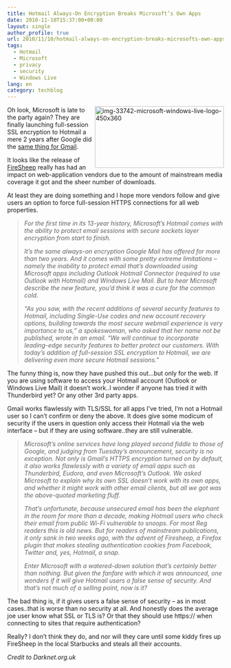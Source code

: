 ```yaml
---
title: Hotmail Always-On Encryption Breaks Microsoft’s Own Apps
date: 2010-11-10T15:37:00+00:00
layout: single
author_profile: true
url: 2010/11/10/hotmail-always-on-encryption-breaks-microsofts-own-apps/
tags:
  - Hotmail
  - Microsoft
  - privacy
  - security
  - Windows Live
lang: en
category: techblog
---
```

[<img title="img-33742-microsoft-windows-live-logo-450x360" border="0" alt="img-33742-microsoft-windows-live-logo-450x360" align="right" src="http://lh4.ggpht.com/_vaUVXcmC3OI/TNq1JAkRARI/AAAAAAAADHU/qcudHe_83rk/img-33742-microsoft-windows-live-logo-450x360_thumb%5B6%5D.jpg?imgmax=800" width="300" height="143" />](http://lh5.ggpht.com/_vaUVXcmC3OI/TNq1GrG0FwI/AAAAAAAADHQ/fYUXs2hv6mw/s1600-h/img-33742-microsoft-windows-live-logo-450x360%5B4%5D.jpg)Oh look, Microsoft is late to the party again? They are finally launching full-session SSL encryption to Hotmail a mere 2 years after Google did the [same thing for Gmail](http://gmailblog.blogspot.com/2008/07/making-security-easier.html).

It looks like the release of <a href="http://boelectronic.blogspot.com/2010/10/firesheep-who-is-eating-my-cookies.html" target="_blank">FireSheep</a> really has had an impact on web-application vendors due to the amount of mainstream media coverage it got and the sheer number of downloads.

At least they are doing something and I hope more vendors follow and give users an option to force full-session HTTPS connections for all web properties.

> _For the first time in its 13-year history, Microsoft’s Hotmail comes with the ability to protect email sessions with secure sockets layer encryption from start to finish._
> 
> _It’s the same always-on encryption Google Mail has offered for more than two years. And it comes with some pretty extreme limitations – namely the inability to protect email that’s downloaded using Microsoft apps including Outlook Hotmail Connector (required to use Outlook with Hotmail) and Windows Live Mail. But to hear Microsoft describe the new feature, you’d think it was a cure for the common cold._
> 
> _“As you saw, with the recent additions of several security features to Hotmail, including Single-Use codes and new account recovery options, building towards the most secure webmail experience is very importance to us,” a spokeswoman, who asked that her name not be published, wrote in an email. “We will continue to incorporate leading-edge security features to better protect our customers. With today’s addition of full-session SSL encryption to Hotmail, we are delivering even more secure Hotmail sessions.”_

The funny thing is, now they have pushed this out…but only for the web. If you are using software to access your Hotmail account (Outlook or Windows Live Mail) it doesn’t work..I wonder if anyone has tried it with Thunderbird yet? Or any other 3rd party apps.

Gmail works flawlessly with TLS/SSL for all apps I’ve tried, I’m not a Hotmail user so I can’t confirm or deny the above. It does give some modicum of security if the users in question only access their Hotmail via the web interface – but if they are using software..they are still vulnerable.

> _Microsoft’s online services have long played second fiddle to those of Google, and judging from Tuesday’s announcement, security is no exception. Not only is Gmail’s HTTPS encryption turned on by default, it also works flawlessly with a variety of email apps such as Thunderbird, Eudora, and even Microsoft’s Outlook. We asked Microsoft to explain why its own SSL doesn’t work with its own apps, and whether it might work with other email clients, but all we got was the above-quoted marketing fluff._
> 
> _That’s unfortunate, because unsecured email has been the elephant in the room for more than a decade, making Hotmail users who check their email from public Wi-Fi vulnerable to snoops. For most Reg readers this is old news. But for readers of mainstream publications, it only sank in two weeks ago, with the advent of Firesheep, a Firefox plugin that makes stealing authentication cookies from Facebook, Twitter and, yes, Hotmail, a snap._
> 
> _Enter Microsoft with a watered-down solution that’s certainly better than nothing. But given the fanfare with which it was announced, one wonders if it will give Hotmail users a false sense of security. And that’s not much of a selling point, now is it?_

The bad thing is, if it gives users a false sense of security – as in most cases..that is worse than no security at all. And honestly does the average joe user know what SSL or TLS is? Or that they should use https:// when connecting to sites that require authentication?

Really? I don’t think they do, and nor will they care until some kiddy fires up FireSheep in the local Starbucks and steals all their accounts.

_Credit to Darknet.org.uk_